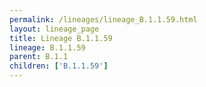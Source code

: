 ```yaml
---
permalink: /lineages/lineage_B.1.1.59.html
layout: lineage_page
title: Lineage B.1.1.59
lineage: B.1.1.59
parent: B.1.1
children: ['B.1.1.59']
---
```

